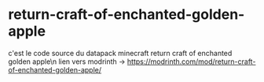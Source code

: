 # return-craft-of-enchanted-golden-apple
c'est le code source du datapack minecraft return craft of enchanted golden apple\n
lien vers modrinth -> https://modrinth.com/mod/return-craft-of-enchanted-golden-apple/
